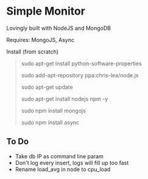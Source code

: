 # Simple Monitor
Lovingly built with NodeJS and MongoDB

Requires: MongoJS, Async

Install (from scratch)
> sudo apt-get install python-software-properties
> 
> sudo add-apt-repository ppa:chris-lea/node.js
> 
> sudo apt-get update
> 
> sudo apt-get install nodejs npm -y
> 
> sudo npm install mongojs
> 
> sudo npm install async

## To Do
* Take db IP as command line param
* Don't log every insert, logs will fill up too fast
* Rename load_avg in node to cpu_load